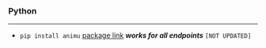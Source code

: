 ### Python

---

- `pip install animu` [package link](https://pypi.org/project/animu/) _**works for all endpoints**_ `[NOT UPDATED]`

